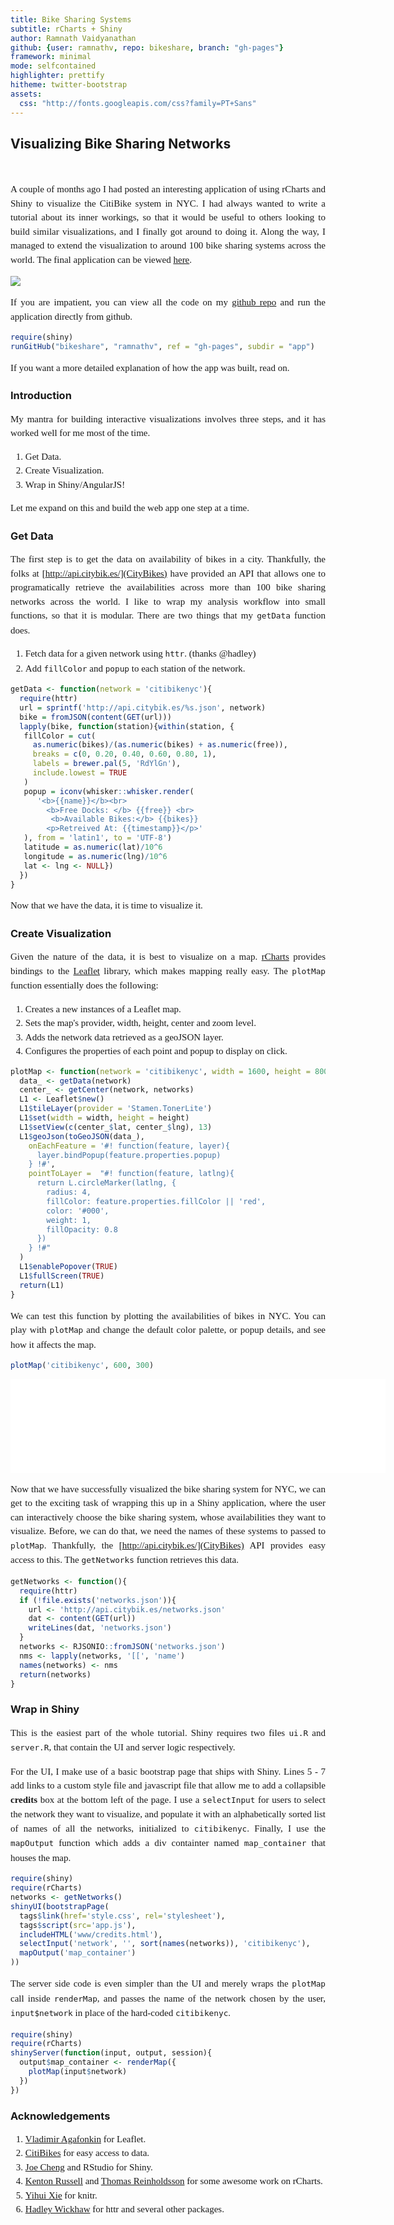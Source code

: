 ```yaml
---
title: Bike Sharing Systems
subtitle: rCharts + Shiny
author: Ramnath Vaidyanathan
github: {user: ramnathv, repo: bikeshare, branch: "gh-pages"}
framework: minimal
mode: selfcontained
highlighter: prettify
hitheme: twitter-bootstrap
assets:
  css: "http://fonts.googleapis.com/css?family=PT+Sans"
---
```


<style>
 /* body{background: white;} */
 ol.linenums{margin-left: -8px;}
 p, li{text-align: justify;font-size: 15px;line-height:1.5em;font-family: "PT Sans"}
</style>

## Visualizing Bike Sharing Networks

<!-- AddThis Button BEGIN -->
<div class="addthis_toolbox addthis_default_style ">
<a class="addthis_button_facebook_like" fb:like:layout="button_count"></a>
<a class="addthis_button_tweet"></a>
<a class="addthis_button_pinterest_pinit"></a>
<a class="addthis_counter addthis_pill_style"></a>
</div>
<script type="text/javascript">
  var addthis_config = {"data_track_addressbar":true};
</script>
<script type="text/javascript" src="//s7.addthis.com/js/300/addthis_widget.js#pubid=ra-4fdfcfd4773d48d3"></script>
<!-- AddThis Button END -->
<br/>

A couple of months ago I had posted an interesting application of using rCharts and Shiny to visualize the CitiBike system in NYC. I had always wanted to write a tutorial about its inner workings, so that it would be useful to others looking to build similar visualizations, and I finally got around to doing it. Along the way, I managed to extend the visualization to around 100 bike sharing systems across the world. The final application can be viewed [here](http://glimmer.rstudio.com/ramnathv/BikeShare). 

<a href="http://glimmer.rstudio.com/ramnathv/BikeShare">
<img src=http://www.clipular.com/c?10951071=aD5PWoWf3MjZaDGbvSxV7ZyIeM4&f=.png>
</img>
</a>

If you are impatient, you can view all the code on my [github repo](http://github.com/ramnathv/bikeshare) and run the application directly from github.


```r
require(shiny)
runGitHub("bikeshare", "ramnathv", ref = "gh-pages", subdir = "app")
```







If you want a more detailed explanation of how the app was built, read on.

### Introduction

My mantra for building interactive visualizations involves three steps, and it has worked well for me most of the time.

1. Get Data.
2. Create Visualization.
3. Wrap in Shiny/AngularJS!

Let me expand on this and build the web app one step at a time.

### Get Data

The first step is to get the data on availability of bikes in a city. Thankfully, the folks at [http://api.citybik.es/](CityBikes) have provided an API that allows one to programatically retrieve the availabilities across more than 100 bike sharing networks across the world. I like to wrap my analysis workflow into small functions, so that it is modular. There are two things that my `getData` function does.

1. Fetch data for a given network using `httr`. (thanks @hadley)
2. Add `fillColor` and `popup` to each station of the network.


```r
getData <- function(network = 'citibikenyc'){
  require(httr)
  url = sprintf('http://api.citybik.es/%s.json', network)
  bike = fromJSON(content(GET(url)))
  lapply(bike, function(station){within(station, { 
   fillColor = cut(
     as.numeric(bikes)/(as.numeric(bikes) + as.numeric(free)), 
     breaks = c(0, 0.20, 0.40, 0.60, 0.80, 1), 
     labels = brewer.pal(5, 'RdYlGn'),
     include.lowest = TRUE
   ) 
   popup = iconv(whisker::whisker.render(
      '<b>{{name}}</b><br>
        <b>Free Docks: </b> {{free}} <br>
         <b>Available Bikes:</b> {{bikes}}
        <p>Retreived At: {{timestamp}}</p>'
   ), from = 'latin1', to = 'UTF-8')
   latitude = as.numeric(lat)/10^6
   longitude = as.numeric(lng)/10^6
   lat <- lng <- NULL})
  })
}
```


Now that we have the data, it is time to visualize it.

### Create Visualization

Given the nature of the data, it is best to visualize on a map. [rCharts](http://rcharts.io) provides bindings to the [Leaflet](leafletjs.com) library, which makes mapping really easy. The `plotMap` function essentially does the following:

1. Creates a new instances of a Leaflet map.
2. Sets the map's provider, width, height, center and zoom level.
3. Adds the network data retrieved as a geoJSON layer.
4. Configures the properties of each point and popup to display on click.


```r
plotMap <- function(network = 'citibikenyc', width = 1600, height = 800){
  data_ <- getData(network)
  center_ <- getCenter(network, networks)
  L1 <- Leaflet$new()
  L1$tileLayer(provider = 'Stamen.TonerLite')
  L1$set(width = width, height = height)
  L1$setView(c(center_$lat, center_$lng), 13)
  L1$geoJson(toGeoJSON(data_), 
    onEachFeature = '#! function(feature, layer){
      layer.bindPopup(feature.properties.popup)
    } !#',
    pointToLayer =  "#! function(feature, latlng){
      return L.circleMarker(latlng, {
        radius: 4,
        fillColor: feature.properties.fillColor || 'red',    
        color: '#000',
        weight: 1,
        fillOpacity: 0.8
      })
    } !#"
  )
  L1$enablePopover(TRUE)
  L1$fullScreen(TRUE)
  return(L1)
}
```


We can test this function by plotting the availabilities of bikes in NYC. You can play with `plotMap` and change the default color palette, or popup details, and see how it affects the map.


```r
plotMap('citibikenyc', 600, 300)
```


<iframe src='assets/img/citibikenyc.html' width = 600 frameBorder="0"></iframe>

Now that we have successfully visualized the bike sharing system for NYC, we can get to the exciting task of wrapping this up in a Shiny application, where the user can interactively choose the bike sharing system, whose availabilities they want to visualize. Before, we can do that, we need the names of these systems to passed to `plotMap`. Thankfully, the [http://api.citybik.es/](CityBikes) API provides easy access to this. The `getNetworks` function retrieves this data.


```r
getNetworks <- function(){
  require(httr)
  if (!file.exists('networks.json')){
    url <- 'http://api.citybik.es/networks.json'
    dat <- content(GET(url))
    writeLines(dat, 'networks.json')
  }
  networks <- RJSONIO::fromJSON('networks.json')
  nms <- lapply(networks, '[[', 'name')
  names(networks) <- nms
  return(networks)
}
```


### Wrap in Shiny

This is the easiest part of the whole tutorial. Shiny requires two files `ui.R` and `server.R`, that contain the UI and server logic respectively.

For the UI, I make use of a basic bootstrap page that ships with Shiny. Lines 5 - 7 add links to a custom style file and javascript file that allow me to add a collapsible __credits__ box at the bottom left of the page. I use a `selectInput` for users to select the network they want to visualize, and populate it with an alphabetically sorted list of names of all the networks, initialized to `citibikenyc`. Finally, I use the `mapOutput` function which adds a div containter named `map_container` that houses the map.



```r
require(shiny)
require(rCharts)
networks <- getNetworks()
shinyUI(bootstrapPage( 
  tags$link(href='style.css', rel='stylesheet'),
  tags$script(src='app.js'),
  includeHTML('www/credits.html'),
  selectInput('network', '', sort(names(networks)), 'citibikenyc'),
  mapOutput('map_container')
))
```


The server side code is even simpler than the UI and merely wraps the `plotMap` call inside `renderMap`, and passes the name of the network chosen by the user, `input$network` in place of the hard-coded `citibikenyc`.



```r
require(shiny)
require(rCharts)
shinyServer(function(input, output, session){
  output$map_container <- renderMap({
    plotMap(input$network)
  })
})
```



### Acknowledgements

1. [Vladimir Agafonkin](http://leafletjs.com) for Leaflet.
2. [CitiBikes](http://citybik.es/) for easy access to data.
3. [Joe Cheng](http://github.com/jcheng5) and RStudio for Shiny.
4. [Kenton Russell](http://github.com/timelyportfolio) and [Thomas Reinholdsson](http://github.com/reinholdsson) for some awesome work on rCharts.
5. [Yihui Xie](http://github.com/yihui) for knitr.
6. [Hadley Wickhaw](http://github.com/yihui) for httr and several other packages.




